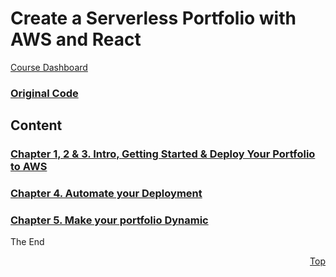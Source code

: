 <a id="top" />

# Create a Serverless Portfolio with AWS and React
[Course Dashboard](https://acloud.guru/course/serverless-portfolio-with-react/dashboard)

### [Original Code](code/)

## Content

### [Chapter 1, 2 & 3. Intro, Getting Started & Deploy Your Portfolio to AWS](01-02-03-intro-and-deploy-to-aws/readme.md)
### [Chapter 4. Automate your Deployment](03-automate-deploy/readme.md)
### [Chapter 5. Make your portfolio Dynamic](05-make-dynamic/readme.md)

The End

<p align="right"><a href="#top">Top</a></p>

